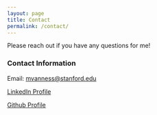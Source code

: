 ```yaml
---
layout: page
title: Contact
permalink: /contact/
---
```


Please reach out if you have any questions for me!

### Contact Information

Email: mvanness@stanford.edu

[LinkedIn Profile](https://www.linkedin.com/in/mike-van-ness-282048139/)

[Github Profile](https://github.com/mvanness354)